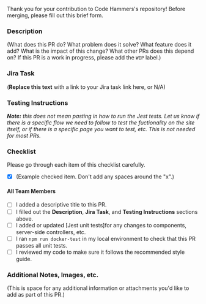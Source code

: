 Thank you for your contribution to Code Hammers's repository! Before merging, please fill out this brief form.

### Description

(What does this PR do? What problem does it solve? What feature does it add? What is the impact of this change? What other PRs does this depend on? If this PR is a work in progress, please add the `WIP` label.)

### Jira Task

(**Replace this text** with a link to your Jira task link here, or N/A)

### Testing Instructions

_**Note:** this does not mean pasting in how to run the Jest tests. Let us know if there is a specific flow we need to follow to test the fuctionality on the site itself, or if there is a specific page you want to test, etc. This is not needed for most PRs._

### Checklist

Please go through each item of this checklist carefully.

- [x] (Example checked item. Don't add any spaces around the "x".)

#### All Team Members

- [ ] I added a descriptive title to this PR.
- [ ] I filled out the **Description**, **Jira Task**, and **Testing Instructions** sections above.
- [ ] I added or updated [Jest unit tests]for any changes to components, server-side controllers, etc.
- [ ] I ran `npm run docker-test` in my local environment to check that this PR passes all unit tests.
- [ ] I reviewed my code to make sure it follows the recommended style guide.

### Additional Notes, Images, etc.

(This is space for any additional information or attachments you'd like to add as part of this PR.)
